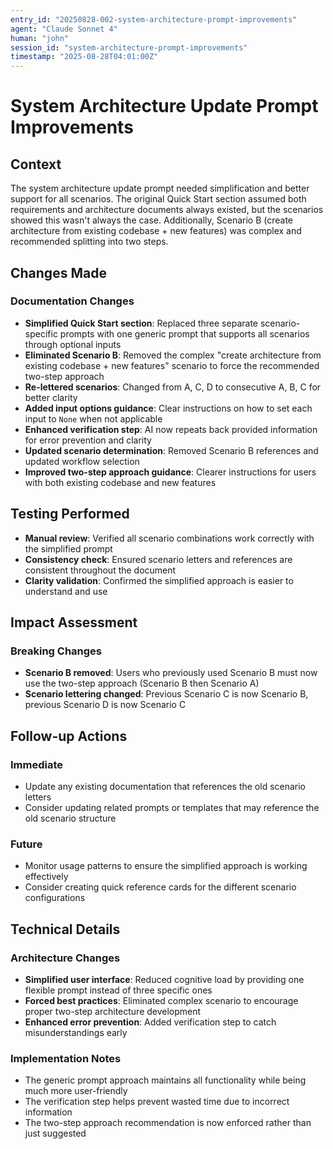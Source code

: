 ```yaml
---
entry_id: "20250828-002-system-architecture-prompt-improvements"
agent: "Claude Sonnet 4"
human: "john"
session_id: "system-architecture-prompt-improvements"
timestamp: "2025-08-28T04:01:00Z"
---
```


# System Architecture Update Prompt Improvements

## Context
The system architecture update prompt needed simplification and better support for all scenarios. The original Quick Start section assumed both requirements and architecture documents always existed, but the scenarios showed this wasn't always the case. Additionally, Scenario B (create architecture from existing codebase + new features) was complex and recommended splitting into two steps.

## Changes Made

### Documentation Changes
- **Simplified Quick Start section**: Replaced three separate scenario-specific prompts with one generic prompt that supports all scenarios through optional inputs
- **Eliminated Scenario B**: Removed the complex "create architecture from existing codebase + new features" scenario to force the recommended two-step approach
- **Re-lettered scenarios**: Changed from A, C, D to consecutive A, B, C for better clarity
- **Added input options guidance**: Clear instructions on how to set each input to `None` when not applicable
- **Enhanced verification step**: AI now repeats back provided information for error prevention and clarity
- **Updated scenario determination**: Removed Scenario B references and updated workflow selection
- **Improved two-step approach guidance**: Clearer instructions for users with both existing codebase and new features

## Testing Performed
- **Manual review**: Verified all scenario combinations work correctly with the simplified prompt
- **Consistency check**: Ensured scenario letters and references are consistent throughout the document
- **Clarity validation**: Confirmed the simplified approach is easier to understand and use

## Impact Assessment

### Breaking Changes
- **Scenario B removed**: Users who previously used Scenario B must now use the two-step approach (Scenario B then Scenario A)
- **Scenario lettering changed**: Previous Scenario C is now Scenario B, previous Scenario D is now Scenario C

## Follow-up Actions

### Immediate
- Update any existing documentation that references the old scenario letters
- Consider updating related prompts or templates that may reference the old scenario structure

### Future
- Monitor usage patterns to ensure the simplified approach is working effectively
- Consider creating quick reference cards for the different scenario configurations

## Technical Details

### Architecture Changes
- **Simplified user interface**: Reduced cognitive load by providing one flexible prompt instead of three specific ones
- **Forced best practices**: Eliminated complex scenario to encourage proper two-step architecture development
- **Enhanced error prevention**: Added verification step to catch misunderstandings early

### Implementation Notes
- The generic prompt approach maintains all functionality while being much more user-friendly
- The verification step helps prevent wasted time due to incorrect information
- The two-step approach recommendation is now enforced rather than just suggested 